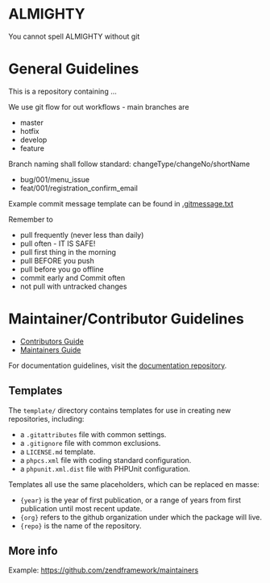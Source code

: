 # ALMIGHTY
You cannot spell ALMIGHTY without git

# General Guidelines

This is a repository containing ...

We use git flow for out workflows - main branches are
- master
- hotfix
- develop
- feature

Branch naming shall follow standard: changeType/changeNo/shortName
- bug/001/menu_issue
- feat/001/registration_confirm_email

Example commit message template can be found in [.gitmessage.txt](.gitmessage.txt)

Remember to 
- pull frequently (never less than daily)
- pull often - IT IS SAFE! 
- pull first thing in the morning 
- pull BEFORE you push
- pull before you go offline
- commit early and Commit often 
- not pull with untracked changes

# Maintainer/Contributor Guidelines

- [Contributors Guide](CONTRIBUTORS.md)
- [Maintainers Guide](MAINTAINERS.md)

For documentation guidelines, visit the [documentation repository](https://github.com/YoomiAB/almighty/blob/master/CONTRIBUTING.md).

## Templates

The `template/` directory contains templates for use in creating new
repositories, including:

- a `.gitattributes` file with common settings.
- a `.gitignore` file with common exclusions.
- a `LICENSE.md` template.
- a `phpcs.xml` file with coding standard configuration.
- a `phpunit.xml.dist` file with PHPUnit configuration.

Templates all use the same placeholders, which can be replaced en masse:

- `{year}` is the year of first publication, or a range of years from first
  publication until most recent update.
- `{org}` refers to the github organization under which the package will live.
- `{repo}` is the name of the repository.

## More info
Example: https://github.com/zendframework/maintainers

